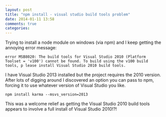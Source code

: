 ```yaml
---
layout: post
title: "npm install - visual studio build tools problem"
date: 2014-01-11 13:58
comments: true
categories:
---
```

Trying to install a node module on windows (via npm) and I keep getting the annoying error message:

```
error MSB8020: The build tools for Visual Studio 2010 (Platform Toolset = 'v100') cannot be found. To build using the v100 build tools, p lease install Visual Studio 2010 build tools.
```

I have Visual Studio 2013 installed but the project requires the 2010 version. After lots of digging around I discovered an option you can pass to npm, forcing it to use whatever version of Visual Studio you like.

`npm install karma --msvs_version=2013`

This was a welcome relief as getting the Visual Studio 2010 build tools appears to involve a full install of Visual Studio 2010!?!
